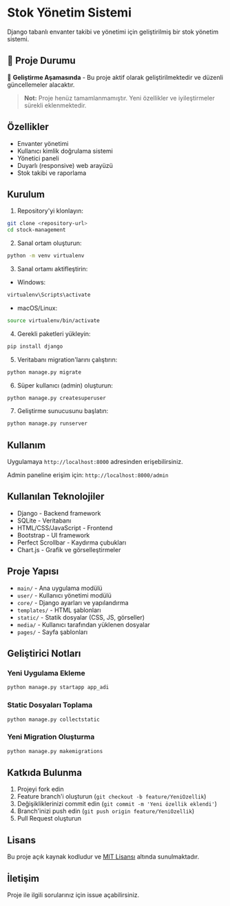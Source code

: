 # Stok Yönetim Sistemi

Django tabanlı envanter takibi ve yönetimi için geliştirilmiş bir stok yönetim sistemi.

## 📌 Proje Durumu

🚧 **Geliştirme Aşamasında** - Bu proje aktif olarak geliştirilmektedir ve düzenli güncellemeler alacaktır.

> **Not:** Proje henüz tamamlanmamıştır. Yeni özellikler ve iyileştirmeler sürekli eklenmektedir.

## Özellikler

- Envanter yönetimi
- Kullanıcı kimlik doğrulama sistemi
- Yönetici paneli
- Duyarlı (responsive) web arayüzü
- Stok takibi ve raporlama

## Kurulum

1. Repository'yi klonlayın:
```bash
git clone <repository-url>
cd stock-management
```

2. Sanal ortam oluşturun:
```bash
python -m venv virtualenv
```

3. Sanal ortamı aktifleştirin:
- Windows:
```bash
virtualenv\Scripts\activate
```
- macOS/Linux:
```bash
source virtualenv/bin/activate
```

4. Gerekli paketleri yükleyin:
```bash
pip install django
```

5. Veritabanı migration'larını çalıştırın:
```bash
python manage.py migrate
```

6. Süper kullanıcı (admin) oluşturun:
```bash
python manage.py createsuperuser
```

7. Geliştirme sunucusunu başlatın:
```bash
python manage.py runserver
```

## Kullanım

Uygulamaya `http://localhost:8000` adresinden erişebilirsiniz.

Admin paneline erişim için: `http://localhost:8000/admin`

## Kullanılan Teknolojiler

- Django - Backend framework
- SQLite - Veritabanı
- HTML/CSS/JavaScript - Frontend
- Bootstrap - UI framework
- Perfect Scrollbar - Kaydırma çubukları
- Chart.js - Grafik ve görselleştirmeler

## Proje Yapısı

- `main/` - Ana uygulama modülü
- `user/` - Kullanıcı yönetimi modülü
- `core/` - Django ayarları ve yapılandırma
- `templates/` - HTML şablonları
- `static/` - Statik dosyalar (CSS, JS, görseller)
- `media/` - Kullanıcı tarafından yüklenen dosyalar
- `pages/` - Sayfa şablonları

## Geliştirici Notları

### Yeni Uygulama Ekleme
```bash
python manage.py startapp app_adi
```

### Static Dosyaları Toplama
```bash
python manage.py collectstatic
```

### Yeni Migration Oluşturma
```bash
python manage.py makemigrations
```

## Katkıda Bulunma

1. Projeyi fork edin
2. Feature branch'i oluşturun (`git checkout -b feature/YeniOzellik`)
3. Değişikliklerinizi commit edin (`git commit -m 'Yeni özellik eklendi'`)
4. Branch'inizi push edin (`git push origin feature/YeniOzellik`)
5. Pull Request oluşturun

## Lisans

Bu proje açık kaynak kodludur ve [MIT Lisansı](LICENSE) altında sunulmaktadır.

## İletişim

Proje ile ilgili sorularınız için issue açabilirsiniz.